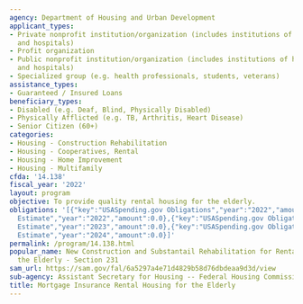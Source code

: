 ```yaml
---
agency: Department of Housing and Urban Development
applicant_types:
- Private nonprofit institution/organization (includes institutions of higher education
  and hospitals)
- Profit organization
- Public nonprofit institution/organization (includes institutions of higher education
  and hospitals)
- Specialized group (e.g. health professionals, students, veterans)
assistance_types:
- Guaranteed / Insured Loans
beneficiary_types:
- Disabled (e.g. Deaf, Blind, Physically Disabled)
- Physically Afflicted (e.g. TB, Arthritis, Heart Disease)
- Senior Citizen (60+)
categories:
- Housing - Construction Rehabilitation
- Housing - Cooperatives, Rental
- Housing - Home Improvement
- Housing - Multifamily
cfda: '14.138'
fiscal_year: '2022'
layout: program
objective: To provide quality rental housing for the elderly.
obligations: '[{"key":"USASpending.gov Obligations","year":"2022","amount":0.0},{"key":"SAM.gov
  Estimate","year":"2022","amount":0.0},{"key":"USASpending.gov Obligations","year":"2023","amount":0.0},{"key":"SAM.gov
  Estimate","year":"2023","amount":0.0},{"key":"USASpending.gov Obligations","year":"2024","amount":0.0},{"key":"SAM.gov
  Estimate","year":"2024","amount":0.0}]'
permalink: /program/14.138.html
popular_name: New Construction and Substantail Rehabilitation for Rental Housing for
  the Elderly - Section 231
sam_url: https://sam.gov/fal/6a5297a4e71d4829b58d76dbdeaa9d3d/view
sub-agency: Assistant Secretary for Housing -- Federal Housing Commissioner
title: Mortgage Insurance Rental Housing for the Elderly
---
```

